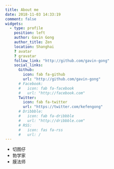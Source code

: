 ```yaml
---
title: About me
date: 2018-11-03 14:33:19
comment: false
widgets:
  - type: profile
    position: left
    author: Gavin Gong
    author_title: Zen
    location: Shanghai
    ? avatar
    ? gravatar
    follow_link: "http://github.com/gavin-gong"
    social_links:
      Github:
        icon: fab fa-github
        url: "http://github.com/gavin-gong"
      # Facebook:
      #   icon: fab fa-facebook
      #   url: "http://facebook.com"
      Twitter:
        icon: fab fa-twitter
        url: "https://twitter.com/kefengong"
      # Dribbble:
      #   icon: fab fa-dribbble
      #   url: "http://dribbble.com"
      # RSS:
      #   icon: fas fa-rss
      #   url: /
---
```


- 切图仔
- 勃学家
- 膜法师
